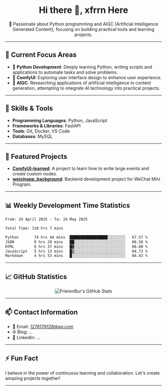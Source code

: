 <h1 align="center">Hi there 👋, xfrrn Here</h1>

<p align="center">
  🎯 Passionate about Python programming and AIGC (Artificial Intelligence Generated Content), focusing on building practical tools and learning projects.
</p>

---

## 🧠 Current Focus Areas

- 🐍 **Python Development**: Deeply learning Python, writing scripts and applications to automate tasks and solve problems.
- 🧩 **ComfyUI**: Exploring user interface design to enhance user experience.
- 🤖 **AIGC**: Researching applications of artificial intelligence in content generation, attempting to integrate AI technology into practical projects.

---

## 🔧 Skills & Tools

- **Programming Languages**: Python, JavaScript
- **Frameworks & Libraries**: FastAPI
- **Tools**: Git, Docker, VS Code
- **Databases**: MySQL

---

## 📂 Featured Projects

- [**ComfyUI-learned**](https://github.com/FrierenBur/ComfyUI-learned): A project to learn how to write large events and create custom nodes.
- [**weixinapp_background**](https://github.com/FrierenBur/weixinapp_background): Backend development project for WeChat Mini Program.

---

## 📊 Weekly Development Time Statistics
<!--START_SECTION:waka-->

```txt
From: 24 April 2025 - To: 24 May 2025

Total Time: 110 hrs 7 mins

Python       74 hrs 44 mins  █████████████████░░░░░░░░   67.57 %
JSON         9 hrs 29 mins   ██░░░░░░░░░░░░░░░░░░░░░░░   08.58 %
HTML         6 hrs 37 mins   █▓░░░░░░░░░░░░░░░░░░░░░░░   06.00 %
JavaScript   5 hrs 13 mins   █▒░░░░░░░░░░░░░░░░░░░░░░░   04.73 %
Markdown     4 hrs 53 mins   █░░░░░░░░░░░░░░░░░░░░░░░░   04.43 %
```

<!--END_SECTION:waka-->



---

## 📈 GitHub Statistics

<p align="center">
  <img src="https://github-readme-stats.vercel.app/api?username=FrierenBur&show_icons=true&theme=radical" alt="FrierenBur's GitHub Stats" />
</p>

---

## 📫 Contact Information

- 📧 Email: *1276179128@qq.com*
- 🌐 Blog: *...*
- 💼 LinkedIn: *...*

---

## ⚡ Fun Fact

I believe in the power of continuous learning and collaboration. Let's create amazing projects together!

---
